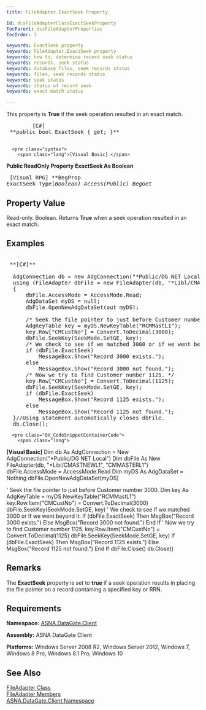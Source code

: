 ```yaml
---
title: FileAdapter.ExactSeek Property

Id: dcsFileAdapterClassExactSeekProperty
TocParent: dcsFileAdapterProperties
TocOrder: 3

keywords: ExactSeek property
keywords: FileAdapter.ExactSeek property
keywords: how to, determine record seek status
keywords: records, seek status
keywords: database files, seek records status
keywords: files, seek records status
keywords: seek status
keywords: status of record seek
keywords: exact match status

---
```


This property is **True** if the seek operation resulted in an exact match.
<pre class="syntax">
        <span class="lang">[C#]</span>
 **public bool ExactSeek { get; }** 
      </pre>
      <pre class="syntax">
        <span class="lang">[Visual Basic] </span>
 **Public ReadOnly Property ExactSeek As Boolean** 
      </pre>
      <pre class="syntax">
        <span class="lang">[Visual RPG]</span>
 **BegProp ExactSeek Type(*Boolean) Access(*Public)
   BegGet** 
      </pre>

## Property Value

Read-only. Boolean. Returns **True** when a seek operation resulted in an exact match. 
## Examples

<pre class="OH_CodeSnippetContainerCode">
        <span class="lang">
 **[C#]** 
        </span>
  AdgConnection db = new AdgConnection("*Public/DG NET Local");
  using (FileAdapter dbFile = new FileAdapter(db, "*Libl/CMASTNEWL1", "CMMASTERL1"))
  {
      dbFile.AccessMode = AccessMode.Read;
      AdgDataSet myDS = null;
      dbFile.OpenNewAdgDataSet(out myDS);

      /* Seek the file pointer to just before Customer number 3000. */
      AdgKeyTable key = myDS.NewKeyTable("RCMMastL1");
      key.Row["CMCustNo"] = Convert.ToDecimal(3000);
      dbFile.SeekKey(SeekMode.SetGE, key);
      /* We check to see if we matched 3000 or if we went beyond it. */
      if (dbFile.ExactSeek)
          MessageBox.Show("Record 3000 exists.");
      else
          MessageBox.Show("Record 3000 not found.");
      /* Now we try to find Customer number 1125. */
      key.Row["CMCustNo"] = Convert.ToDecimal(1125);
      dbFile.SeekKey(SeekMode.SetGE, key);
      if (dbFile.ExactSeek)
          MessageBox.Show("Record 1125 exists.");
      else
          MessageBox.Show("Record 1125 not found.");
  }//Using statement automatically closes dbFile.
  db.Close();</pre>
      <pre class="OH_CodeSnippetContainerCode">
        <span class="lang">
 **[Visual Basic]** 
        </span>
  Dim db As AdgConnection = New AdgConnection("*Public/DG NET Local")
  Dim dbFile As New FileAdapter(db, "*Libl/CMASTNEWL1", "CMMASTERL1")
  dbFile.AccessMode = AccessMode.Read
  Dim myDS As AdgDataSet = Nothing
  dbFile.OpenNewAdgDataSet(myDS)

  ' Seek the file pointer to just before Customer number 3000. 
  Dim key As AdgKeyTable = myDS.NewKeyTable("RCMMastL1")
  key.Row.Item("CMCustNo") = Convert.ToDecimal(3000)
  dbFile.SeekKey(SeekMode.SetGE, key)
  ' We check to see If we matched 3000 or If we went beyond it. 
  If (dbFile.ExactSeek) Then
      MsgBox("Record 3000 exists.")
  Else
      MsgBox("Record 3000 not found.")
  End If
  ' Now we try to find Customer number 1125. 
  key.Row.Item("CMCustNo") = Convert.ToDecimal(1125)
  dbFile.SeekKey(SeekMode.SetGE, key)
  If (dbFile.ExactSeek) Then
      MsgBox("Record 1125 exists.")
  Else
      MsgBox("Record 1125 not found.")
  End If
  dbFile.Close()
  db.Close()</pre>

## Remarks

The <span> **ExactSeek** </span> property is set to **true** if a seek operation results in placing the file pointer on a record containing a specified key or RRN. 
## Requirements

**Namespace:** [ASNA.DataGate.Client](datagate-client-namespace.html) 

**Assembly:** ASNA DataGate Client

**Platforms:** Windows Server 2008 R2, Windows Server 2012, Windows 7, Windows 8 Pro, Windows 8.1 Pro, Windows 10
## See Also


[FileAdapter Class](file-adapter-class.html)
      <br />
[FileAdapter Members](file-adapter-members.html)
      <br />
[ASNA.DataGate.Client Namespace](datagate-client-namespace.html)  

